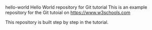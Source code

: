 hello-world
Hello World repository for Git tutorial This is an example repository for the Git tutoial on https://www.w3schools.com

This repository is built step by step in the tutorial.
